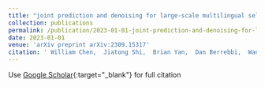 ```yaml
---
title: "joint prediction and denoising for large-scale multilingual self-supervised learning"
collection: publications
permalink: /publication/2023-01-01-joint-prediction-and-denoising-for-large-scale-multilingual-self-supervised-learning
date: 2023-01-01
venue: 'arXiv preprint arXiv:2309.15317'
citation: ' William Chen,  Jiatong Shi,  Brian Yan,  Dan Berrebbi,  Wangyou Zhang,  Yifan Peng,  Xuankai Chang,  Soumi Maiti,  Shinji Watanabe, &quot;joint prediction and denoising for large-scale multilingual self-supervised learning.&quot; arXiv preprint arXiv:2309.15317, 2023.'
---
```

Use [Google Scholar](https://scholar.google.com/scholar?q=joint+prediction+and+denoising+for+large+scale+multilingual+self+supervised+learning){:target="_blank"} for full citation